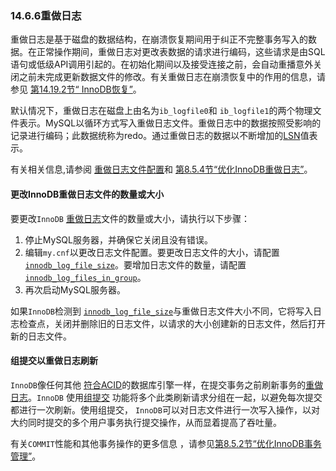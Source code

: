 ### 14.6.6重做日志



重做日志是基于磁盘的数据结构，在崩溃恢复期间用于纠正不完整事务写入的数据。在正常操作期间，重做日志对更改表数据的请求进行编码，这些请求是由SQL语句或低级API调用引起的。在初始化期间以及接受连接之前，会自动重播意外关闭之前未完成更新数据文件的修改。有关重做日志在崩溃恢复中的作用的信息，请参见 [第14.19.2节“ InnoDB恢复”](https://dev.mysql.com/doc/refman/5.7/en/innodb-recovery.html)。

默认情况下，重做日志在磁盘上由名为`ib_logfile0`和 `ib_logfile1`的两个物理文件表示。MySQL以循环方式写入重做日志文件。重做日志中的数据按照受影响的记录进行编码；此数据统称为redo。通过重做日志的数据以不断增加的[LSN](https://dev.mysql.com/doc/refman/5.7/en/glossary.html#glos_lsn)值表示。

有关相关信息,请参阅 [重做日志文件配置](https://dev.mysql.com/doc/refman/5.7/en/innodb-init-startup-configuration.html#innodb-startup-log-file-configuration)和 [第8.5.4节“优化InnoDB重做日志”](https://dev.mysql.com/doc/refman/5.7/en/optimizing-innodb-logging.html)。

#### 更改InnoDB重做日志文件的数量或大小



要更改`InnoDB` [重做日志](https://dev.mysql.com/doc/refman/5.7/en/glossary.html#glos_redo_log)文件的数量或大小，请执行以下步骤：

1. 停止MySQL服务器，并确保它关闭且没有错误。
2. 编辑`my.cnf`以更改日志文件配置。要更改日志文件的大小，请配置 [`innodb_log_file_size`](https://dev.mysql.com/doc/refman/5.7/en/innodb-parameters.html#sysvar_innodb_log_file_size)。要增加日志文件的数量，请配置 [`innodb_log_files_in_group`](https://dev.mysql.com/doc/refman/5.7/en/innodb-parameters.html#sysvar_innodb_log_files_in_group)。
3. 再次启动MySQL服务器。

如果`InnoDB`检测到 [`innodb_log_file_size`](https://dev.mysql.com/doc/refman/5.7/en/innodb-parameters.html#sysvar_innodb_log_file_size)与重做日志文件大小不同，它将写入日志检查点，关闭并删除旧的日志文件，以请求的大小创建新的日志文件，然后打开新的日志文件。

#### 组提交以重做日志刷新



`InnoDB`像任何其他 [符合ACID](https://dev.mysql.com/doc/refman/5.7/en/glossary.html#glos_acid)的数据库引擎一样，在提交事务之前刷新事务的[重做日志](https://dev.mysql.com/doc/refman/5.7/en/glossary.html#glos_redo_log)。`InnoDB` 使用[组提交](https://dev.mysql.com/doc/refman/5.7/en/glossary.html#glos_group_commit) 功能将多个此类刷新请求分组在一起，以避免每次提交都进行一次刷新。使用组提交， `InnoDB`可以对日志文件进行一次写入操作，以对大约同时提交的多个用户事务执行提交操作，从而显着提高了吞吐量。

有关`COMMIT`性能和其他事务操作的更多信息 ，请参见[第8.5.2节“优化InnoDB事务管理”](https://dev.mysql.com/doc/refman/5.7/en/optimizing-innodb-transaction-management.html)。

